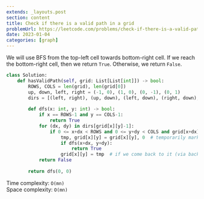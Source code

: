 ```yaml
---
extends: _layouts.post
section: content
title: Check if there is a valid path in a grid
problemUrl: https://leetcode.com/problems/check-if-there-is-a-valid-path-in-a-grid/
date: 2023-01-04
categories: [graph]
---
```


We will use BFS from the top-left cell towards bottom-right cell. If we reach the bottom-right cell, then we return `True`. Otherwise, we return `False`.

```python
class Solution:
    def hasValidPath(self, grid: List[List[int]]) -> bool:
        ROWS, COLS = len(grid), len(grid[0])
        up, down, left, right = (-1, 0), (1, 0), (0, -1), (0, 1)
        dirs = [(left, right), (up, down), (left, down), (right, down), (up, left), (up, right)]  # dirs[x] represents street[x+1]
        
        def dfs(x: int, y: int) -> bool:
            if x == ROWS-1 and y == COLS-1:
                return True
            for (dx, dy) in dirs[grid[x][y]-1]:
                if 0 <= x+dx < ROWS and 0 <= y+dy < COLS and grid[x+dx][y+dy] and (-dx, -dy) in dirs[grid[x+dx][y+dy]-1]:
                    tmp, grid[x][y] = grid[x][y], 0  # temporarily mark the cell as visited
                    if dfs(x+dx, y+dy):
                        return True
                    grid[x][y] = tmp  # if we come back to it (via backtracking), restore the cell
            return False
        
        return dfs(0, 0)
```

Time complexity: `O(mn)` <br/>
Space complexity: `O(mn)`